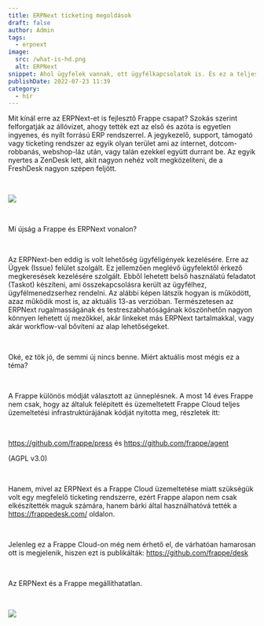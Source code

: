 ```yaml
---
title: ERPNext ticketing megoldások
draft: false
author: Admin
tags:
  - erpnext
image:
  src: /what-is-hd.png
  alt: ERPNext
snippet: Ahol ügyfelek vannak, ott ügyfélkapcsolatok is. És ez a teljes ügyfélélmény része, így sem az ügyfélnek, sem az ügyféllel foglalkozó munkatársaknak nem mindegy, hogyan zajlik az ügyféltámogatás.
publishDate: 2022-07-23 11:39
category:
  - hír
---
```


<p>Mit kínál erre az ERPNext-et is fejlesztő Frappe csapat? Szokás szerint felforgatják az állóvizet, ahogy tették ezt az első és azóta is egyetlen ingyenes, és nyílt forrású ERP rendszerrel. A jegykezelő, support, támogató vagy ticketing rendszer az egyik olyan terület ami az internet, dotcom-robbanás, webshop-láz után, vagy talán ezekkel együtt durrant be. Az egyik nyertes a ZenDesk lett, akit nagyon nehéz volt megközelíteni, de a FreshDesk nagyon szépen feljött.</p><p><br></p><p><img src="/images/what-is-hd.png"></p><p><br></p><p>Mi újság a Frappe és ERPNext vonalon?</p><p><br></p><p>Az ERPNext-ben eddig is volt lehetőség ügyféligények kezelésére. Erre az Ügyek (Issue) felület szolgált. Ez jellemzően meglévő ügyfelektől érkező megkeresések kezelésére szolgált. Ebből lehetett belső használatú feladatot (Taskot) készíteni, ami összekapcsolásra került az ügyfélhez, ügyfélmenedzserhez rendelni. Az alábbi képen látszik hogyan is működött, azaz működik most is, az aktuális 13-as verzióban. Természetesen az ERPNext rugalmasságának és testreszabhatóságának köszönhetőn nagyon könnyen lehetett új mezőkkel, akár linkeket más ERPNext tartalmakkal, vagy akár workflow-val bővíteni az alap lehetőségeket.</p><p><br></p><p>Oké, ez tök jó, de semmi új nincs benne. Miért aktuális most mégis ez a téma?</p><p><br></p><p>A Frappe különös módját választott az ünneplésnek. A most 14 éves Frappe nem csak, hogy az általuk felépített és üzemeltetett Frappe Cloud teljes üzemeltetési infrastruktúrájának kódját nyitotta meg, részletek itt:</p><p><br></p><p><a href="https://github.com/frappe/press" rel="noopener noreferrer">https://github.com/frappe/press</a> és <a href="https://github.com/frappe/agent" rel="noopener noreferrer">https://github.com/frappe/agent</a></p><p>(AGPL v3.0)</p><p><br></p><p>Hanem, mivel az ERPNext és a Frappe Cloud üzemeltetése miatt szükségük volt egy megfelelő ticketing rendszerre, ezért Frappe alapon nem csak elkészítették maguk számára, hanem bárki által használhatóvá tették a <a href="https://frappedesk.com/" rel="noopener noreferrer">https://frappedesk.com/</a> oldalon.</p><p><br></p><p>Jelenleg ez a Frappe Cloud-on még nem érhető el, de várhatóan hamarosan ott is megjelenik, hiszen ezt is publikálták: <a href="https://github.com/frappe/desk" rel="noopener noreferrer">https://github.com/frappe/desk</a></p><p><br></p><p>Az ERPNext és a Frappe megállíthatatlan.</p><p><br></p><p><img src="/images/hero-image.png"></p>
